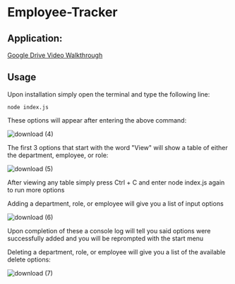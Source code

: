 # Employee-Tracker

## Application:

[Google Drive Video Walkthrough](https://drive.google.com/file/d/1JTsvtDUY6_dHqz8F_3TJKvsxF1XUpK60/view)

## Usage

Upon installation simply open the terminal and type the following line:
```
node index.js
```

These options will appear after entering the above command:

![download (4)](https://user-images.githubusercontent.com/106128188/221744409-084db612-d66a-4def-8dd4-f4f333275398.png)

The first 3 options that start with the word "View" will show a table of either the department, employee, or role:

![download (5)](https://user-images.githubusercontent.com/106128188/221744761-94ed6935-d4e4-4df3-8bc9-c70614d9ae98.png)

After viewing any table simply press Ctrl + C and enter node index.js again to run more options

Adding a department, role, or employee will give you a list of input options

![download (6)](https://user-images.githubusercontent.com/106128188/221744944-a2fb51b9-49e5-48a7-b44e-3c83efd8cb7d.png)

Upon completion of these a console log will tell you said options were successfully added and you will be reprompted with the start menu

Deleting a department, role, or employee will give you a list of the available delete options:

![download (7)](https://user-images.githubusercontent.com/106128188/221745164-14400646-73e5-4029-9883-167c528d24ee.png)

